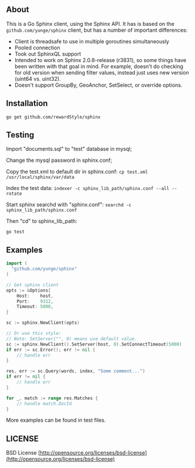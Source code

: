 About
-----

This is a Go Sphinx client, using the Sphinx API.  It has is based on the
`github.com/yunge/sphinx` client, but has a number of important differences:
- Client is threadsafe to use in multiple goroutines simultaneously
- Pooled connection
- Took out SphinxQL support
- Intended to work on Sphinx 2.0.8-release (r3831), so some things have been written
  with that goal in mind.  For example, doesn't do checking for old version when sending
  filter values, instead just uses new version (uint64 vs. uint32).
- Doesn't support GroupBy, GeoAnchor, SetSelect, or override options.

## Installation

`go get github.com/rewardStyle/sphinx`


## Testing

Import "documents.sql" to "test" database in mysql;

Change the mysql password in sphinx.conf;

Copy the test.xml to default dir in sphinx.conf:
`cp test.xml /usr/local/sphinx/var/data`

Index the test data:
`indexer -c sphinx_lib_path/sphinx.conf --all --rotate`

Start sphinx searchd with "sphinx.conf":
`searchd -c sphinx_lib_path/sphinx.conf`

Then "cd" to sphinx_lib_path:

`go test`

## Examples
```Go
import (
  "github.com/yunge/sphinx"
)

// Get sphinx client
opts := &Options{
	Host:    host,
	Port:    9312,
	Timeout: 5000,
}

sc := sphinx.NewClient(opts)

// Or use this style:
// Note: SetServer("", 0) means use default value.
sc := sphinx.NewClient().SetServer(host, 0).SetConnectTimeout(5000)
if err := sc.Error(); err != nil {
	// handle err
}

res, err := sc.Query(words, index, "Some comment...")
if err != nil {
	// handle err
}

for _, match := range res.Matches {
	// handle match.DocId
}

```
More examples can be found in test files.

## LICENSE

BSD License
[http://opensource.org/licenses/bsd-license](http://opensource.org/licenses/bsd-license)
